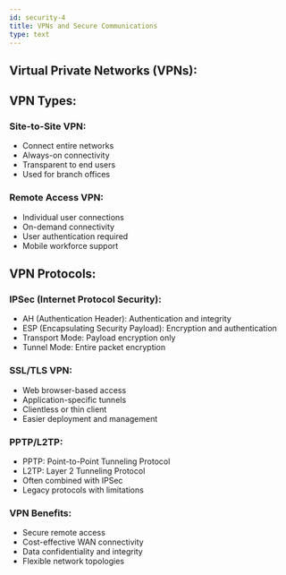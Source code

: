 ```yaml
---
id: security-4
title: VPNs and Secure Communications
type: text
---
```


## Virtual Private Networks (VPNs):

## VPN Types:

### Site-to-Site VPN:
- Connect entire networks
- Always-on connectivity
- Transparent to end users
- Used for branch offices

### Remote Access VPN:
- Individual user connections
- On-demand connectivity
- User authentication required
- Mobile workforce support

## VPN Protocols:

### IPSec (Internet Protocol Security):
- AH (Authentication Header): Authentication and integrity
- ESP (Encapsulating Security Payload): Encryption and authentication
- Transport Mode: Payload encryption only
- Tunnel Mode: Entire packet encryption

### SSL/TLS VPN:
- Web browser-based access
- Application-specific tunnels
- Clientless or thin client
- Easier deployment and management

### PPTP/L2TP:
- PPTP: Point-to-Point Tunneling Protocol
- L2TP: Layer 2 Tunneling Protocol
- Often combined with IPSec
- Legacy protocols with limitations

### VPN Benefits:
- Secure remote access
- Cost-effective WAN connectivity
- Data confidentiality and integrity
- Flexible network topologies